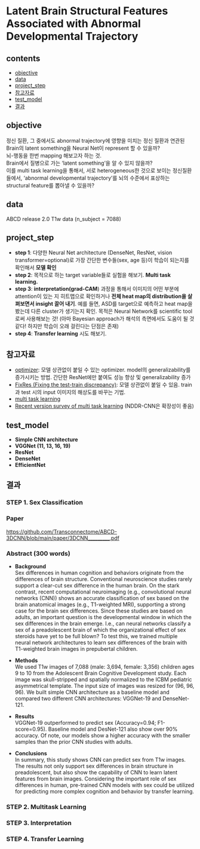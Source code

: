 # Latent Brain Structural Features Associated with Abnormal Developmental Trajectory 

## contents 
  * [objective](#objective)
  * [data](#data)
  * [project_step](#project_step)
  * [참고자료](#참고자료)
  * [test_model](#test_model)
  * [결과](#결과)
  
  
## objective  
정신 질환, 그 중에서도 abnormal trajectory에 영향을 미치는 정신 질환과 연관된 Brain의 latent something을 Neural Net이 represent 할 수 있을까?  
뇌-행동을 한번 mapping 해보고자 하는 것.  
Brain에서 질병으로 가는 ‘latent something’을 알 수 있지 않을까?  
이를 multi task learning을 통해서, 서로 heterogeneous한 것으로 보이는 정신질환들에서, ‘abnormal developmental trajectory’를 뇌의 수준에서 표상하는 structural feature를 뽑아낼 수 있을까?

## data 
ABCD release 2.0 T1w data (n_subject = 7088)

## project_step 
  * **step 1**: 다양한 Neural Net architecture (DenseNet, ResNet, vision transformer=optional)로 가장 간단한 변수들(sex, age 등)이 학습이 되는지를 확인해서 **모델 확인**      
  * **step 2**: 목적으로 하는 target variable들로 실험을 해보기. **Multi task learning.** 
  * **step 3**: **interpretation(grad-CAM**) 과정을 통해서 이미지의 어떤 부분에 attention이 있는 지 히트맵으로 확인하거나 **전체 heat map의 distribution을 살펴보면서 insight 끌어 내기**.  예를 들면, ASD를 target으로 예측하고 heat map을 봤는데 다른 cluster가 생기는지 확인. 목적은 Neural Network를 scientific tool로써 사용해보는 것! (아마 Bayesian approach가 해석의 측면에서도 도움이 될 것 같다! 하지만 학습이 오래 걸린다는 단점은 존재)
  * **step 4**: **Transfer learning** 시도 해보기.


## 참고자료
  * [optimizer](https://dacon.io/codeshare/2370): 모델 상관없이 붙일 수 있는 optimizer. model의 generalizability를 증가시키는 방법. 간단한 ResNet에만 붙여도 성능 향상 및 generalizability 증가  
  * [FixRes (Fixing the test-train discrepancy)](https://arxiv.org/pdf/2003.08237v5.pdf): 모델 상관없이 붙일 수 있음. train과 test 시의 input 이미지의 해상도를 바꾸는 기법.  
  * [multi task learning](https://arxiv.org/pdf/2003.08237v5.pdf)
  * [Recent version survey of multi task learning](https://arxiv.org/pdf/2009.09796.pdf) (NDDR-CNN은 확장성이 좋음) 


## test_model
  * **Simple CNN architecture**
  * **VGGNet (11, 13, 16, 19)**
  * **ResNet** 
  * **DenseNet**
  * **EfficientNet**


## 결과 
### STEP 1. Sex Classification
### Paper 
https://github.com/Transconnectome/ABCD-3DCNN/blob/main/paper/3DCNN_________.pdf 

### Abstract  (300 words)
 * **Background**  
Sex differences in human cognition and behaviors originate from the differences of brain structure. Conventional neuroscience studies rarely support a clear-cut sex difference in the human brain. On the stark contrast, recent computational neuroimaging (e.g., convolutional neural networks (CNN)) shows an accurate classification of sex based on the brain anatomical images (e.g., T1-weighted MRI), supporting a strong case for the brain sex differences. Since these studies are based on adults, an important question is the developmental window in which the sex differences in the brain emerge. I.e., can neural networks classify a sex of a preadolescent brain of which the organizational effect of sex steroids have yet to be full blown?
To test this, we trained multiple neural network architectures to learn sex differences of the brain with T1-weighted brain images in prepubertal children.  

 * **Methods**  
We used T1w images of 7,088 (male: 3,694, female: 3,356) children ages 9 to 10 from the Adolescent Brain Cognitive Development study. Each image was skull-stripped and spatially normalized to the ICBM pediatric asymmetrical template. The input size of images was resized for (96, 96, 96). We built simple CNN architecture as a baseline model and compared two different CNN architectures: VGGNet-19 and DenseNet-121.

 * **Results**  
VGGNet-19 outperformed to predict sex (Accuracy=0.94; F1-score=0.95). Baseline model and DesNet-121 also show over 90% accuracy. Of note, our models show a higher accuracy with the smaller samples than the prior CNN studies with adults.

 * **Conclusions**  
In summary, this study shows CNN can predict sex from T1w images. The results not only support sex differences in brain structure in preadolescent, but also show the capability of CNN to learn latent features from brain images. Considering the important role of sex differences in human, pre-trained CNN models with sex could be utilized for predicting more complex cognition and behavior by transfer learning.




  
 

### STEP 2. Multitask Learning


### STEP 3. Interpretation 


### STEP 4. Transfer Learning

